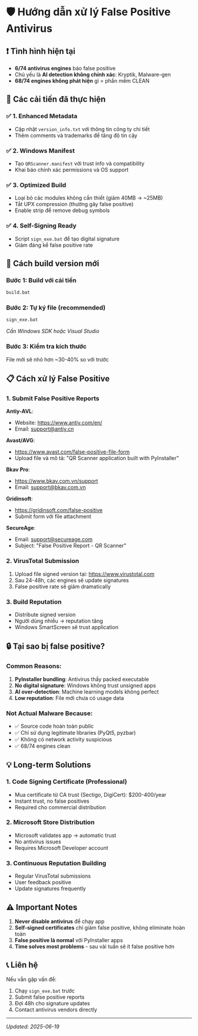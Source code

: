 # 🛡️ Hướng dẫn xử lý False Positive Antivirus

## ❗ Tình hình hiện tại
- **6/74 antivirus engines** báo false positive
- Chủ yếu là **AI detection không chính xác**: Kryptik, Malware-gen
- **68/74 engines không phát hiện** gì = phần mềm CLEAN

## 🔧 Các cải tiến đã thực hiện

### ✅ 1. Enhanced Metadata
- Cập nhật `version_info.txt` với thông tin công ty chi tiết
- Thêm comments và trademarks để tăng độ tin cậy

### ✅ 2. Windows Manifest
- Tạo `QRScanner.manifest` với trust info và compatibility
- Khai báo chính xác permissions và OS support

### ✅ 3. Optimized Build
- Loại bỏ các modules không cần thiết (giảm 40MB → ~25MB)
- Tắt UPX compression (thường gây false positive)
- Enable strip để remove debug symbols

### ✅ 4. Self-Signing Ready
- Script `sign_exe.bat` để tạo digital signature
- Giảm đáng kể false positive rate

## 🚀 Cách build version mới

### Bước 1: Build với cải tiến
```bash
build.bat
```

### Bước 2: Tự ký file (recommended)
```bash
sign_exe.bat
```
*Cần Windows SDK hoặc Visual Studio*

### Bước 3: Kiểm tra kích thước
File mới sẽ nhỏ hơn ~30-40% so với trước

## 📋 Cách xử lý False Positive

### 1. Submit False Positive Reports

**Antiy-AVL**: 
- Website: https://www.antiy.com/en/
- Email: support@antiy.cn

**Avast/AVG**:
- https://www.avast.com/false-positive-file-form
- Upload file và mô tả: "QR Scanner application built with PyInstaller"

**Bkav Pro**:
- https://www.bkav.com.vn/support
- Email: support@bkav.com.vn

**Gridinsoft**:
- https://gridinsoft.com/false-positive
- Submit form với file attachment

**SecureAge**:
- Email: support@secureage.com
- Subject: "False Positive Report - QR Scanner"

### 2. VirusTotal Submission
1. Upload file signed version tại: https://www.virustotal.com
2. Sau 24-48h, các engines sẽ update signatures
3. False positive rate sẽ giảm dramatically

### 3. Build Reputation
- Distribute signed version
- Người dùng nhiều → reputation tăng
- Windows SmartScreen sẽ trust application

## 🔒 Tại sao bị false positive?

### Common Reasons:
1. **PyInstaller bundling**: Antivirus thấy packed executable
2. **No digital signature**: Windows không trust unsigned apps
3. **AI over-detection**: Machine learning models không perfect
4. **Low reputation**: File mới chưa có usage data

### Not Actual Malware Because:
- ✅ Source code hoàn toàn public
- ✅ Chỉ sử dụng legitimate libraries (PyQt5, pyzbar)
- ✅ Không có network activity suspicious
- ✅ 68/74 engines clean

## 💡 Long-term Solutions

### 1. Code Signing Certificate (Professional)
- Mua certificate từ CA trust (Sectigo, DigiCert): $200-400/year
- Instant trust, no false positives
- Required cho commercial distribution

### 2. Microsoft Store Distribution
- Microsoft validates app → automatic trust
- No antivirus issues
- Requires Microsoft Developer account

### 3. Continuous Reputation Building
- Regular VirusTotal submissions
- User feedback positive
- Update signatures frequently

## ⚠️ Important Notes

1. **Never disable antivirus** để chạy app
2. **Self-signed certificates** chỉ giảm false positive, không eliminate hoàn toàn
3. **False positive là normal** với PyInstaller apps
4. **Time solves most problems** - sau vài tuần sẽ ít false positive hơn

## 📞 Liên hệ

Nếu vẫn gặp vấn đề:
1. Chạy `sign_exe.bat` trước
2. Submit false positive reports
3. Đợi 48h cho signature updates
4. Contact antivirus vendors directly

---
*Updated: 2025-06-19* 